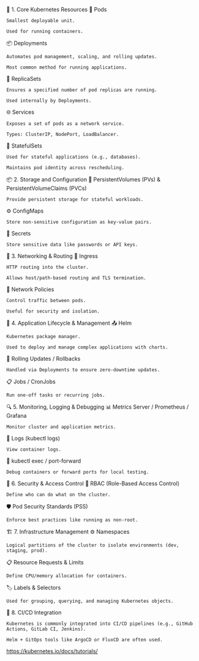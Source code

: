 🔧 1. Core Kubernetes Resources
🧱 Pods

    Smallest deployable unit.

    Used for running containers.

📦 Deployments

    Automates pod management, scaling, and rolling updates.

    Most common method for running applications.

📘 ReplicaSets

    Ensures a specified number of pod replicas are running.

    Used internally by Deployments.

🌐 Services

    Exposes a set of pods as a network service.

    Types: ClusterIP, NodePort, LoadBalancer.

🔁 StatefulSets

    Used for stateful applications (e.g., databases).

    Maintains pod identity across rescheduling.

📦 2. Storage and Configuration
📁 PersistentVolumes (PVs) & PersistentVolumeClaims (PVCs)

    Provide persistent storage for stateful workloads.

⚙️ ConfigMaps

    Store non-sensitive configuration as key-value pairs.

🔐 Secrets

    Store sensitive data like passwords or API keys.

🔄 3. Networking & Routing
📡 Ingress

    HTTP routing into the cluster.

    Allows host/path-based routing and TLS termination.

🔗 Network Policies

    Control traffic between pods.

    Useful for security and isolation.

🚀 4. Application Lifecycle & Management
📤 Helm

    Kubernetes package manager.

    Used to deploy and manage complex applications with charts.

🔁 Rolling Updates / Rollbacks

    Handled via Deployments to ensure zero-downtime updates.

📋 Jobs / CronJobs

    Run one-off tasks or recurring jobs.

🔍 5. Monitoring, Logging & Debugging
📊 Metrics Server / Prometheus / Grafana

    Monitor cluster and application metrics.

📄 Logs (kubectl logs)

    View container logs.

🧪 kubectl exec / port-forward

    Debug containers or forward ports for local testing.

🧠 6. Security & Access Control
👤 RBAC (Role-Based Access Control)

    Define who can do what on the cluster.

🛡️ Pod Security Standards (PSS)

    Enforce best practices like running as non-root.

🏗️ 7. Infrastructure Management
⚙️ Namespaces

    Logical partitions of the cluster to isolate environments (dev, staging, prod).

📋 Resource Requests & Limits

    Define CPU/memory allocation for containers.

🏷️ Labels & Selectors

    Used for grouping, querying, and managing Kubernetes objects.

🧰 8. CI/CD Integration

    Kubernetes is commonly integrated into CI/CD pipelines (e.g., GitHub Actions, GitLab CI, Jenkins).

    Helm + GitOps tools like ArgoCD or FluxCD are often used.


https://kubernetes.io/docs/tutorials/